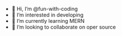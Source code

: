 - 👋 Hi, I’m @fun-with-coding
- 👀 I’m interested in developing
- 🌱 I’m currently learning MERN
- 💞️ I’m looking to collaborate on oper source

